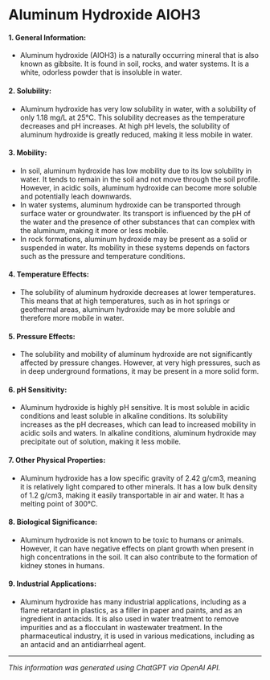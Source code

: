 # Aluminum Hydroxide AlOH3
#### 1. General Information:
* Aluminum hydroxide (AlOH3) is a naturally occurring mineral that is also known as gibbsite. It is found in soil, rocks, and water systems. It is a white, odorless powder that is insoluble in water.
#### 2. Solubility:
* Aluminum hydroxide has very low solubility in water, with a solubility of only 1.18 mg/L at 25°C. This solubility decreases as the temperature decreases and pH increases. At high pH levels, the solubility of aluminum hydroxide is greatly reduced, making it less mobile in water.
#### 3. Mobility:
* In soil, aluminum hydroxide has low mobility due to its low solubility in water. It tends to remain in the soil and not move through the soil profile. However, in acidic soils, aluminum hydroxide can become more soluble and potentially leach downwards.
* In water systems, aluminum hydroxide can be transported through surface water or groundwater. Its transport is influenced by the pH of the water and the presence of other substances that can complex with the aluminum, making it more or less mobile.
* In rock formations, aluminum hydroxide may be present as a solid or suspended in water. Its mobility in these systems depends on factors such as the pressure and temperature conditions.
#### 4. Temperature Effects:
* The solubility of aluminum hydroxide decreases at lower temperatures. This means that at high temperatures, such as in hot springs or geothermal areas, aluminum hydroxide may be more soluble and therefore more mobile in water.
#### 5. Pressure Effects:
* The solubility and mobility of aluminum hydroxide are not significantly affected by pressure changes. However, at very high pressures, such as in deep underground formations, it may be present in a more solid form.
#### 6. pH Sensitivity:
* Aluminum hydroxide is highly pH sensitive. It is most soluble in acidic conditions and least soluble in alkaline conditions. Its solubility increases as the pH decreases, which can lead to increased mobility in acidic soils and waters. In alkaline conditions, aluminum hydroxide may precipitate out of solution, making it less mobile.
#### 7. Other Physical Properties:
* Aluminum hydroxide has a low specific gravity of 2.42 g/cm3, meaning it is relatively light compared to other minerals. It has a low bulk density of 1.2 g/cm3, making it easily transportable in air and water. It has a melting point of 300°C.
#### 8. Biological Significance:
* Aluminum hydroxide is not known to be toxic to humans or animals. However, it can have negative effects on plant growth when present in high concentrations in the soil. It can also contribute to the formation of kidney stones in humans.
#### 9. Industrial Applications:
* Aluminum hydroxide has many industrial applications, including as a flame retardant in plastics, as a filler in paper and paints, and as an ingredient in antacids. It is also used in water treatment to remove impurities and as a flocculant in wastewater treatment. In the pharmaceutical industry, it is used in various medications, including as an antacid and an antidiarrheal agent.
______________________________________________________________
*This information was generated using ChatGPT via OpenAI API.*